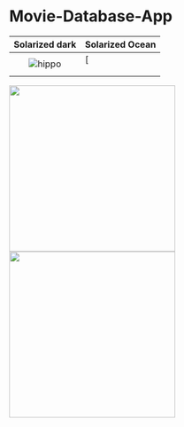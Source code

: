 # Movie-Database-App

Solarized dark             |  Solarized Ocean
:-------------------------:|:--------------------------
![hippo](https://im2.ezgif.com/tmp/ezgif-2-6734e086dc3b.gif)  |  [<p>
  <img width="300px" src="https://im2.ezgif.com/tmp/ezgif-2-6734e086dc3b.gif">
  <img width="300px" src="https://im2.ezgif.com/tmp/ezgif-2-a0230a045d01.gif">
</p>



